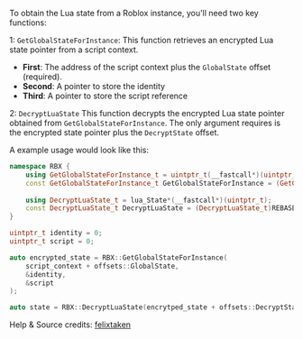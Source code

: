 To obtain the Lua state from a Roblox instance, you'll need two key functions:

1: `GetGlobalStateForInstance`: 
This function retrieves an encrypted Lua state pointer from a script context.
   -  **First**:
     The address of the script context plus the `GlobalState` offset (required).
   -  **Second**: 
    A pointer to store the identity 
   -  **Third**:
     A pointer to store the script reference

2: `DecryptLuaState`
This function decrypts the encrypted Lua state pointer obtained from `GetGlobalStateForInstance`. The only argument requires is the encrypted state pointer plus the `DecryptState` offset.

A example usage would look like this:
```cpp
namespace RBX { 
	using GetGlobalStateForInstance_t = uintptr_t(__fastcall*)(uintptr_t, uintptr_t*, uintptr_t*); 
	const GetGlobalStateForInstance_t GetGlobalStateForInstance = (GetGlobalStateForInstance_t)REBASE(0xDC7E20); 
	
	using DecryptLuaState_t = lua_State*(__fastcall*)(uintptr_t); 
	const DecryptLuaState_t DecryptLuaState = (DecryptLuaState_t)REBASE(0xB4D320);
}

uintptr_t identity = 0; 
uintptr_t script = 0;

auto encrypted_state = RBX::GetGlobalStateForInstance(
	script_context + offsets::GlobalState, 
	&identity, 
	&script
);

auto state = RBX::DecryptLuaState(encrytped_state + offsets::DecryptState);
```


Help & Source credits: [felixtaken](https://discord.com/users/964160170273939516)